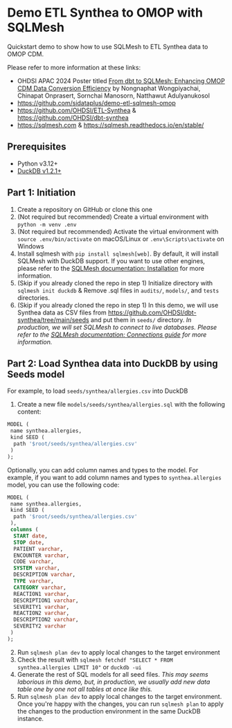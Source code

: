 # Demo ETL Synthea to OMOP with SQLMesh

Quickstart demo to show how to use SQLMesh to ETL Synthea data to OMOP CDM.

Please refer to more information at these links:

- OHDSI APAC 2024 Poster titled [From dbt to SQLMesh: Enhancing OMOP CDM Data Conversion Efficiency](https://www.ohdsi.org/wp-content/uploads/2025/01/20_Nongnaphat-Wongpiyachai_From-dbt-to-SQLMesh.pdf) by Nongnaphat Wongpiyachai, Chinapat Onprasert, Sornchai Manosorn, Natthawut Adulyanukosol
- <https://github.com/sidataplus/demo-etl-sqlmesh-omop>
- <https://github.com/OHDSI/ETL-Synthea> & <https://github.com/OHDSI/dbt-synthea>
- <https://sqlmesh.com> & <https://sqlmesh.readthedocs.io/en/stable/>

## Prerequisites

- Python v3.12+
- [DuckDB v1.2.1+](https://duckdb.org/docs/installation/)

## Part 1: Initiation

1. Create a repository on GitHub or clone this one
2. (Not required but recommended) Create a virtual environment with `python -m venv .env`
3. (Not required but recommended) Activate the virtual environment with `source .env/bin/activate` on macOS/Linux or `.env\Scripts\activate` on Windows
4. Install sqlmesh with `pip install sqlmesh[web]`. By default, it will install SQLMesh with DuckDB support. If you want to use other engines, please refer to the [SQLMesh documentation: Installation](https://sqlmesh.readthedocs.io/en/stable/installation/#install-extras) for more information.
5. (Skip if you already cloned the repo in step 1) Initialize directory with `sqlmesh init duckdb` & Remove .sql files in `audits/`, `models/`, and `tests` directories.
6. (Skip if you already cloned the repo in step 1) In this demo, we will use Synthea data as CSV files from <https://github.com/OHDSI/dbt-synthea/tree/main/seeds> and put them in `seeds/` directory. *In production, we will set SQLMesh to connect to live databases. Please refer to the [SQLMesh documentation: Connections guide](https://sqlmesh.readthedocs.io/en/stable/guides/connections/) for more information.*

## Part 2: Load Synthea data into DuckDB by using Seeds model

For example, to load `seeds/synthea/allergies.csv` into DuckDB

1. Create a new file `models/seeds/synthea/allergies.sql` with the following content:

```sql
MODEL (
 name synthea.allergies,
 kind SEED (
  path '$root/seeds/synthea/allergies.csv'
 )
);
```

Optionally, you can add column names and types to the model. For example, if you want to add column names and types to `synthea.allergies` model, you can use the following code:

```sql
MODEL (
 name synthea.allergies,
 kind SEED (
  path '$root/seeds/synthea/allergies.csv'
 ),
 columns (
  START date,
  STOP date,
  PATIENT varchar,
  ENCOUNTER varchar,
  CODE varchar,
  SYSTEM varchar,
  DESCRIPTION varchar,
  TYPE varchar,
  CATEGORY varchar,
  REACTION1 varchar,
  DESCRIPTION1 varchar,
  SEVERITY1 varchar,
  REACTION2 varchar,
  DESCRIPTION2 varchar,
  SEVERITY2 varchar
 )
);
```

2. Run `sqlmesh plan dev` to apply local changes to the target environment
3. Check the result with `sqlmesh fetchdf "SELECT * FROM synthea.allergies LIMIT 10"` or `duckdb -ui`
4. Generate the rest of SQL models for all seed files. *This may seems laborious in this demo, but, in production, we usually add new data table one by one not all tables at once like this.*
5. Run `sqlmesh plan dev` to apply local changes to the target environment. Once you're happy with the changes, you can run `sqlmesh plan` to apply the changes to the production environment in the same DuckDB instance.

